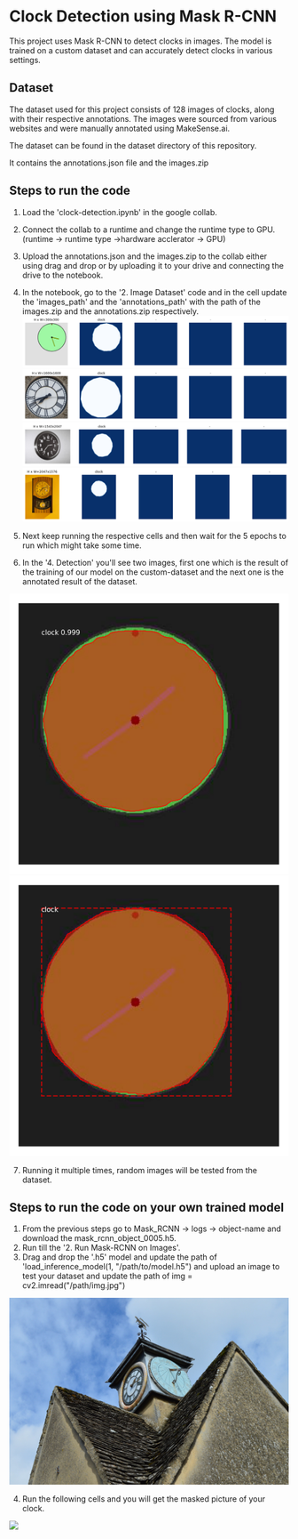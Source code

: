 <h1>Clock Detection using Mask R-CNN</h1>

This project uses Mask R-CNN to detect clocks in images. The model is trained on a custom dataset and can accurately detect clocks in various settings.

<h2>Dataset</h2>
The dataset used for this project consists of 128 images of clocks, along with their respective annotations. The images were sourced from various websites and were manually annotated using MakeSense.ai.

The dataset can be found in the dataset directory of this repository.

It contains the annotations.json file and the images.zip

<h2>Steps to run the code</h2>

1. Load the 'clock-detection.ipynb' in the google collab.
2. Connect the collab to a runtime and change the runtime type to GPU. (runtime -> runtime type ->hardware acclerator -> GPU)
3. Upload the annotations.json and the images.zip to the collab either using drag and drop or by uploading it to your drive and connecting the drive to the notebook.
4. In the notebook, go to the '2. Image Dataset' code and in the cell update the 'images_path' and the 'annotations_path' with the path of the images.zip and the annotations.zip respectively.
   ![](https://github.com/gSayak/clock_detection/blob/main/readme_images/clock_annotations.png)
   ![](https://github.com/gSayak/clock_detection/blob/main/readme_images/clock_annotations2.png)
   ![](https://github.com/gSayak/clock_detection/blob/main/readme_images/clock_annotations3.png)
   ![](https://github.com/gSayak/clock_detection/blob/main/readme_images/clock_annotations4.png)

5. Next keep running the respective cells and then wait for the 5 epochs to run which might take some time.
6. In the '4. Detection' you'll see two images, first one which is the result of the training of our model on the custom-dataset and the next one is the annotated result of the dataset.

![](https://github.com/gSayak/clock_detection/blob/main/readme_images/clock1.png)
![](https://github.com/gSayak/clock_detection/blob/main/readme_images/clock2.png)

7. Running it multiple times, random images will be tested from the dataset.

<h2>Steps to run the code on your own trained model</h2>

1. From the previous steps go to Mask_RCNN -> logs -> object-name and download the mask_rcnn_object_0005.h5.
2. Run till the '2. Run Mask-RCNN on Images'.
3. Drag and drop the '.h5' model and update the path of 'load_inference_model(1, "/path/to/model.h5") and upload an image to test your dataset and update the path of img = cv2.imread("/path/img.jpg")

![](https://github.com/gSayak/clock_detection/blob/main/readme_images/clock_test.jpg) 

4. Run the following cells and you will get the masked picture of your clock.

![](https://github.com/gSayak/clock_detection/blob/main/readme_images/clock_test2.png)
